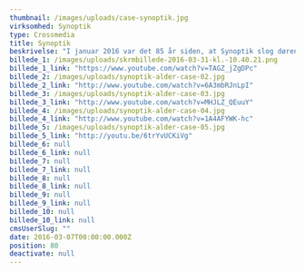 ```yaml
---
thumbnail: /images/uploads/case-synoptik.jpg
virksomhed: Synoptik
type: Crossmedia
title: Synoptik
beskrivelse: "I januar 2016 var det 85 år siden, at Synoptik slog dørene op for den aller første butik i Nørregade. Det har inspireret Hjaltelin Stahl til at lave kampagnen ”Historisk udsalg”, der på print og TV byder på et nostalgisk tilbageblik på kædens stolte historie. Brillemoden, frisurerne og måden at vise følelser på har unægteligt ændret sig siden 1931, men at se kunderne løfte blikket til et nyt skarpt syn, er stadig lige fantastisk. \n\n"
billede_1: /images/uploads/skrmbillede-2016-03-31-kl.-10.40.21.png
billede_1_link: "https://www.youtube.com/watch?v=TAGZ_jZgDPc"
billede_2: /images/uploads/synoptik-alder-case-02.jpg
billede_2_link: "http://www.youtube.com/watch?v=6A3mbRJnLpI"
billede_3: /images/uploads/synoptik-alder-case-03.jpg
billede_3_link: "http://www.youtube.com/watch?v=MHJLZ_QEuuY"
billede_4: /images/uploads/synoptik-alder-case-04.jpg
billede_4_link: "http://www.youtube.com/watch?v=1A4AFYWK-hc"
billede_5: /images/uploads/synoptik-alder-case-05.jpg
billede_5_link: "http://youtu.be/6trYvUCKiVg"
billede_6: null
billede_6_link: null
billede_7: null
billede_7_link: null
billede_8: null
billede_8_link: null
billede_9: null
billede_9_link: null
billede_10: null
billede_10_link: null
cmsUserSlug: ""
date: 2016-03-07T00:00:00.000Z
position: 80
deactivate: null
---
```



